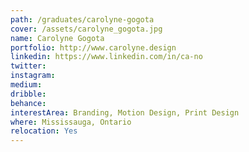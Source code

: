 ```yaml
---
path: /graduates/carolyne-gogota
cover: /assets/carolyne_gogota.jpg
name: Carolyne Gogota
portfolio: http://www.carolyne.design
linkedin: https://www.linkedin.com/in/ca-no
twitter: 
instagram:
medium:
dribble:
behance:
interestArea: Branding, Motion Design, Print Design
where: Mississauga, Ontario
relocation: Yes
---
```

